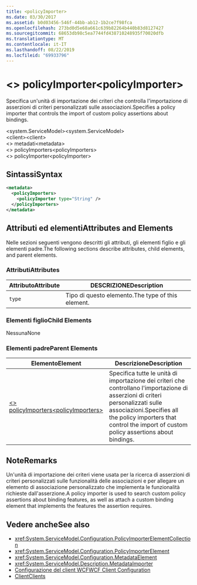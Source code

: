 ```yaml
---
title: <policyImporter>
ms.date: 03/30/2017
ms.assetid: b0d03456-546f-44bb-ab12-1b2ce7f98fca
ms.openlocfilehash: 273bd0d5e68a661c639b82264b440b83d8127427
ms.sourcegitcommit: 68653db98c5ea7744fd438710248935f70020dfb
ms.translationtype: MT
ms.contentlocale: it-IT
ms.lasthandoff: 08/22/2019
ms.locfileid: "69933796"
---
```

# <a name="policyimporter"></a><span data-ttu-id="18ad7-101">\<> policyImporter</span><span class="sxs-lookup"><span data-stu-id="18ad7-101">\<policyImporter></span></span>
<span data-ttu-id="18ad7-102">Specifica un'unità di importazione dei criteri che controlla l'importazione di asserzioni di criteri personalizzati sulle associazioni.</span><span class="sxs-lookup"><span data-stu-id="18ad7-102">Specifies a policy importer that controls the import of custom policy assertions about bindings.</span></span>  
  
 <span data-ttu-id="18ad7-103">\<system.ServiceModel></span><span class="sxs-lookup"><span data-stu-id="18ad7-103">\<system.ServiceModel></span></span>  
<span data-ttu-id="18ad7-104">\<client></span><span class="sxs-lookup"><span data-stu-id="18ad7-104">\<client></span></span>  
<span data-ttu-id="18ad7-105">\<> metadati</span><span class="sxs-lookup"><span data-stu-id="18ad7-105">\<metadata></span></span>  
<span data-ttu-id="18ad7-106">\<> policyImporters</span><span class="sxs-lookup"><span data-stu-id="18ad7-106">\<policyImporters></span></span>  
<span data-ttu-id="18ad7-107">\<> policyImporter</span><span class="sxs-lookup"><span data-stu-id="18ad7-107">\<policyImporter></span></span>  
  
## <a name="syntax"></a><span data-ttu-id="18ad7-108">Sintassi</span><span class="sxs-lookup"><span data-stu-id="18ad7-108">Syntax</span></span>  
  
```xml  
<metadata>
  <policyImporters>
    <policyImporter type="String" />
  </policyImporters>
</metadata>
```  
  
## <a name="attributes-and-elements"></a><span data-ttu-id="18ad7-109">Attributi ed elementi</span><span class="sxs-lookup"><span data-stu-id="18ad7-109">Attributes and Elements</span></span>  
 <span data-ttu-id="18ad7-110">Nelle sezioni seguenti vengono descritti gli attributi, gli elementi figlio e gli elementi padre.</span><span class="sxs-lookup"><span data-stu-id="18ad7-110">The following sections describe attributes, child elements, and parent elements.</span></span>  
  
### <a name="attributes"></a><span data-ttu-id="18ad7-111">Attributi</span><span class="sxs-lookup"><span data-stu-id="18ad7-111">Attributes</span></span>  
  
|<span data-ttu-id="18ad7-112">Attributo</span><span class="sxs-lookup"><span data-stu-id="18ad7-112">Attribute</span></span>|<span data-ttu-id="18ad7-113">DESCRIZIONE</span><span class="sxs-lookup"><span data-stu-id="18ad7-113">Description</span></span>|  
|---------------|-----------------|  
|`type`|<span data-ttu-id="18ad7-114">Tipo di questo elemento.</span><span class="sxs-lookup"><span data-stu-id="18ad7-114">The type of this element.</span></span>|  
  
### <a name="child-elements"></a><span data-ttu-id="18ad7-115">Elementi figlio</span><span class="sxs-lookup"><span data-stu-id="18ad7-115">Child Elements</span></span>  
 <span data-ttu-id="18ad7-116">Nessuna</span><span class="sxs-lookup"><span data-stu-id="18ad7-116">None</span></span>  
  
### <a name="parent-elements"></a><span data-ttu-id="18ad7-117">Elementi padre</span><span class="sxs-lookup"><span data-stu-id="18ad7-117">Parent Elements</span></span>  
  
|<span data-ttu-id="18ad7-118">Elemento</span><span class="sxs-lookup"><span data-stu-id="18ad7-118">Element</span></span>|<span data-ttu-id="18ad7-119">Descrizione</span><span class="sxs-lookup"><span data-stu-id="18ad7-119">Description</span></span>|  
|-------------|-----------------|  
|[<span data-ttu-id="18ad7-120">\<> policyImporters</span><span class="sxs-lookup"><span data-stu-id="18ad7-120">\<policyImporters></span></span>](policyimporters.md)|<span data-ttu-id="18ad7-121">Specifica tutte le unità di importazione dei criteri che controllano l'importazione di asserzioni di criteri personalizzati sulle associazioni.</span><span class="sxs-lookup"><span data-stu-id="18ad7-121">Specifies all the policy importers that control the import of custom policy assertions about bindings.</span></span>|  
  
## <a name="remarks"></a><span data-ttu-id="18ad7-122">Note</span><span class="sxs-lookup"><span data-stu-id="18ad7-122">Remarks</span></span>  
 <span data-ttu-id="18ad7-123">Un'unità di importazione dei criteri viene usata per la ricerca di asserzioni di criteri personalizzati sulle funzionalità delle associazioni e per allegare un elemento di associazione personalizzato che implementa le funzionalità richieste dall'asserzione.</span><span class="sxs-lookup"><span data-stu-id="18ad7-123">A policy importer is used to search custom policy assertions about binding features, as well as attach a custom binding element that implements the features the assertion requires.</span></span>  
  
## <a name="see-also"></a><span data-ttu-id="18ad7-124">Vedere anche</span><span class="sxs-lookup"><span data-stu-id="18ad7-124">See also</span></span>

- <xref:System.ServiceModel.Configuration.PolicyImporterElementCollection>
- <xref:System.ServiceModel.Configuration.PolicyImporterElement>
- <xref:System.ServiceModel.Configuration.MetadataElement>
- <xref:System.ServiceModel.Description.MetadataImporter>
- [<span data-ttu-id="18ad7-125">Configurazione del client WCF</span><span class="sxs-lookup"><span data-stu-id="18ad7-125">WCF Client Configuration</span></span>](../../../wcf/feature-details/client-configuration.md)
- [<span data-ttu-id="18ad7-126">Client</span><span class="sxs-lookup"><span data-stu-id="18ad7-126">Clients</span></span>](../../../wcf/feature-details/clients.md)
